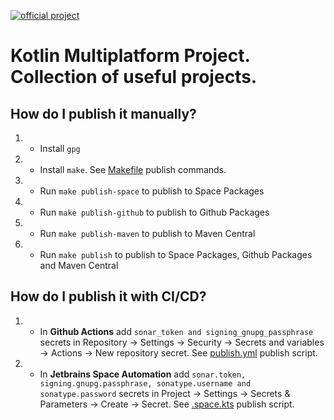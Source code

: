 [![official project](http://jb.gg/badges/official.svg)](https://confluence.jetbrains.com/display/ALL/JetBrains+on+GitHub)

# Kotlin Multiplatform Project. Collection of useful projects.

## How do I publish it manually?
1. - Install ```gpg```
1. - Install ```make```.  See [Makefile](Makefile) publish commands.
2. - Run ```make publish-space``` to publish to Space Packages
3. - Run ```make publish-github``` to publish to Github Packages
4. - Run ```make publish-maven``` to publish to Maven Central
5. - Run ```make publish``` to publish to Space Packages, Github Packages and Maven Central

## How do I publish it with CI/CD?
1. - In <b>Github Actions</b> add ```sonar_token and signing_gnupg_passphrase``` secrets in Repository -> Settings -> Security -> Secrets and variables -> Actions -> New repository secret. See [publish.yml](.github/workflows/publish.yml) publish script.
2. - In <b>Jetbrains Space Automation</b> add ```sonar.token, signing.gnupg.passphrase, sonatype.username and sonatype.password``` secrets in Project -> Settings -> Secrets & Parameters -> Create -> Secret.  See [.space.kts](.space.kts) publish script.
